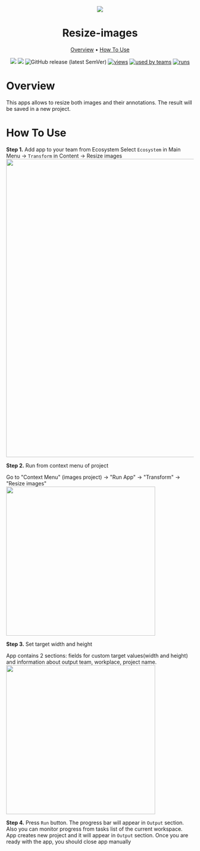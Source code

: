 <div align="center" markdown>
<img src="https://i.imgur.com/R0d7RSW.png"/>

# Resize-images

<p align="center">
  <a href="#Overview">Overview</a> •
  <a href="#How-To-Use">How To Use</a>
</p>


[![](https://img.shields.io/badge/supervisely-ecosystem-brightgreen)](https://ecosystem.supervise.ly/apps/supervisely-ecosystem/resize-images)
[![](https://img.shields.io/badge/slack-chat-green.svg?logo=slack)](https://supervise.ly/slack)
![GitHub release (latest SemVer)](https://img.shields.io/github/v/release/supervisely-ecosystem/resize-images)
[![views](https://app.supervise.ly/public/api/v3/ecosystem.counters?repo=supervisely-ecosystem/resize-images&counter=views&label=views)](https://supervise.ly)
[![used by teams](https://app.supervise.ly/public/api/v3/ecosystem.counters?repo=supervisely-ecosystem/resize-images&counter=downloads&label=used%20by%20teams)](https://supervise.ly)
[![runs](https://app.supervise.ly/public/api/v3/ecosystem.counters?repo=supervisely-ecosystem/resize-images&counter=runs&label=runs)](https://supervise.ly)

</div>

# Overview

This apps allows to resize both images and their annotations. The result  will be saved in a new project. 

# How To Use

**Step 1.** Add app to your team from Ecosystem
   Select `Ecosystem` in Main Menu -> `Transform` in Content -> Resize images
<img src="https://i.imgur.com/QVkl9yp.png" width="800px"/>

**Step 2.** Run from context menu of project

   Go to "Context Menu" (images project) -> "Run App" -> "Transform" -> "Resize images"
<img src="https://i.imgur.com/w5pztbj.png" height="400px"/>

**Step 3.** Set target width and height
   
   App contains 2 sections: fields for custom target values(width and height) and information about output team, workplace, project name.
<img src="https://i.imgur.com/yg48K7K.png" height="400px"/>

**Step 4.** Press `Run` button. The progress bar will appear in `Output` section. Also you can monitor progress from tasks list of the current workspace.
   App creates new project and it will appear in `Output` section. Once you are ready with the app, you should close app manually
